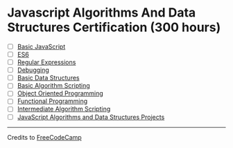 # Javascript Algorithms And Data Structures Certification (300 hours)

- [ ] [Basic JavaScript](01-basic-javascript)
- [ ] [ES6](02-es6)
- [ ] [Regular Expressions](03-regular-expression)
- [ ] [Debugging](04-debugging)
- [ ] [Basic Data Structures](05-basic-data-structures)
- [ ] [Basic Algorithm Scripting](06-basic-algorithm-scripting)
- [ ] [Object Oriented Programming](07-object-oriented-programming)
- [ ] [Functional Programming](08-functional-programming)
- [ ] [Intermediate Algorithm Scripting](09-intermediate-algorithm-scripting)
- [ ] [JavaScript Algorithms and Data Structures Projects](10-javascript-algorithms-and-data-structures-projects)

---

Credits to [FreeCodeCamp](https://www.freecodecamp.org/)